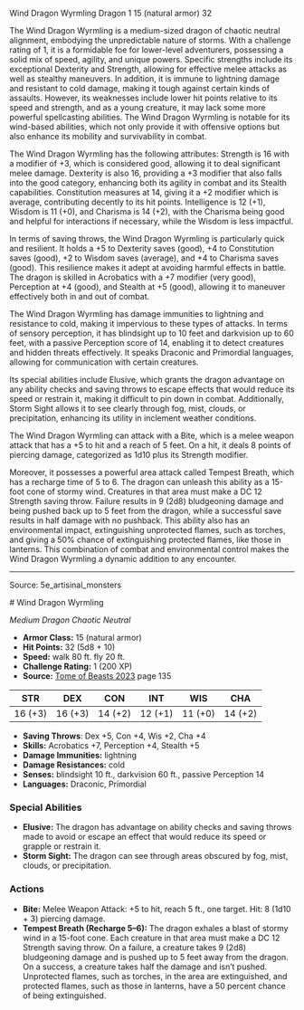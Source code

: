 <MonsterName/>Wind Dragon Wyrmling</MonsterName>
<CreatureType/>Dragon</CreatureType>
<CR/>1</CR>
<AC/>15 (natural armor)</AC>
<HP/>32</HP>
<summary>The Wind Dragon Wyrmling is a medium-sized dragon of chaotic neutral alignment, embodying the unpredictable nature of storms. With a challenge rating of 1, it is a formidable foe for lower-level adventurers, possessing a solid mix of speed, agility, and unique powers. Specific strengths include its exceptional Dexterity and Strength, allowing for effective melee attacks as well as stealthy maneuvers. In addition, it is immune to lightning damage and resistant to cold damage, making it tough against certain kinds of assaults. However, its weaknesses include lower hit points relative to its speed and strength, and as a young creature, it may lack some more powerful spellcasting abilities. The Wind Dragon Wyrmling is notable for its wind-based abilities, which not only provide it with offensive options but also enhance its mobility and survivability in combat.</summary>

<detail>

The Wind Dragon Wyrmling has the following attributes: Strength is 16 with a modifier of +3, which is considered good, allowing it to deal significant melee damage. Dexterity is also 16, providing a +3 modifier that also falls into the good category, enhancing both its agility in combat and its Stealth capabilities. Constitution measures at 14, giving it a +2 modifier which is average, contributing decently to its hit points. Intelligence is 12 (+1), Wisdom is 11 (+0), and Charisma is 14 (+2), with the Charisma being good and helpful for interactions if necessary, while the Wisdom is less impactful.

In terms of saving throws, the Wind Dragon Wyrmling is particularly quick and resilient. It holds a +5 to Dexterity saves (good), +4 to Constitution saves (good), +2 to Wisdom saves (average), and +4 to Charisma saves (good). This resilience makes it adept at avoiding harmful effects in battle. The dragon is skilled in Acrobatics with a +7 modifier (very good), Perception at +4 (good), and Stealth at +5 (good), allowing it to maneuver effectively both in and out of combat.

The Wind Dragon Wyrmling has damage immunities to lightning and resistance to cold, making it impervious to these types of attacks. In terms of sensory perception, it has blindsight up to 10 feet and darkvision up to 60 feet, with a passive Perception score of 14, enabling it to detect creatures and hidden threats effectively. It speaks Draconic and Primordial languages, allowing for communication with certain creatures.

Its special abilities include Elusive, which grants the dragon advantage on any ability checks and saving throws to escape effects that would reduce its speed or restrain it, making it difficult to pin down in combat. Additionally, Storm Sight allows it to see clearly through fog, mist, clouds, or precipitation, enhancing its utility in inclement weather conditions.

The Wind Dragon Wyrmling can attack with a Bite, which is a melee weapon attack that has a +5 to hit and a reach of 5 feet. On a hit, it deals 8 points of piercing damage, categorized as 1d10 plus its Strength modifier. 

Moreover, it possesses a powerful area attack called Tempest Breath, which has a recharge time of 5 to 6. The dragon can unleash this ability as a 15-foot cone of stormy wind. Creatures in that area must make a DC 12 Strength saving throw. Failure results in 9 (2d8) bludgeoning damage and being pushed back up to 5 feet from the dragon, while a successful save results in half damage with no pushback. This ability also has an environmental impact, extinguishing unprotected flames, such as torches, and giving a 50% chance of extinguishing protected flames, like those in lanterns. This combination of combat and environmental control makes the Wind Dragon Wyrmling a dynamic addition to any encounter.</detail>



---

Source: 5e_artisinal_monsters

<statblock>
# Wind Dragon Wyrmling

*Medium* *Dragon* *Chaotic Neutral*

- **Armor Class:** 15 (natural armor)
- **Hit Points:** 32 (5d8 + 10)
- **Speed:** walk 80 ft. fly 20 ft.
- **Challenge Rating:** 1 (200 XP)
- **Source:** [Tome of Beasts 2023](https://koboldpress.com/kpstore/product/tome-of-beasts-1-2023-edition/) page 135

| STR | DEX | CON | INT | WIS | CHA |
| --- | --- | --- | --- | --- | --- |
| 16 (+3) | 16 (+3) | 14 (+2) | 12 (+1) | 11 (+0) | 14 (+2) |

- **Saving Throws**: Dex +5, Con +4, Wis +2, Cha +4
- **Skills:** Acrobatics +7, Perception +4, Stealth +5
- **Damage Immunities:** lightning
- **Damage Resistances:** cold
- **Senses:** blindsight 10 ft., darkvision 60 ft., passive Perception 14
- **Languages:** Draconic, Primordial

### Special Abilities

- **Elusive:** The dragon has advantage on ability checks and saving throws made to avoid or escape an effect that would reduce its speed or grapple or restrain it.
- **Storm Sight:** The dragon can see through areas obscured by fog, mist, clouds, or precipitation.

### Actions

- **Bite:** Melee Weapon Attack: +5 to hit, reach 5 ft., one target. Hit: 8 (1d10 + 3) piercing damage.
- **Tempest Breath (Recharge 5–6):** The dragon exhales a blast of stormy wind in a 15-foot cone. Each creature in that area must make a DC 12 Strength saving throw. On a failure, a creature takes 9 (2d8) bludgeoning damage and is pushed up to 5 feet away from the dragon. On a success, a creature takes half the damage and isn’t pushed. Unprotected flames, such as torches, in the area are extinguished, and protected flames, such as those in lanterns, have a 50 percent chance of being extinguished.
</statblock>


